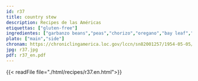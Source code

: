 ```yaml
---
id: r37
title: country stew
description: Recipes de las Américas
etiquettas: ["gluten-free"]
ingredientes: ["garbanzo beans","peas","chorizo","oregano","bay leaf","parsley","onion","pepper","oil","salt"]
plato: ["main","side"]
chronam: https://chroniclingamerica.loc.gov/lccn/sn82001257/1954-05-05/ed-1/seq-5/
jpg: r37.jpg
pdf: r37_en.pdf
---
```


{{< readFile file="./html/recipes/r37.en.html">}}